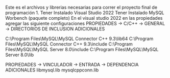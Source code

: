 Este es el archivos y librerias necesarias para correr el proyecto final de programación 1.
Tener Instalado Visual Studio 2022
Tener Instalado MySQL Worbench (paquete completo)
En el visual studio 2022 en las propiedades agregar las siguiente configuraciones 
PROPIEDADES -> C/C++ -> GENERAL -> DIRECTORIOS DE INCLUSION ADICIONALES

C:\Program Files\MySQL\MySQL Connector C++ 9.3\lib64
C:\Program Files\MySQL\MySQL Connector C++ 9.3\include
C:\Program Files\MySQL\MySQL Server 8.0\include
C:\Program Files\MySQL\MySQL Server 8.0\lib

PROPIEDADES -> VINCULADOR  -> ENTRADA -> DEPENDENCIA ADICIONALES
libmysql.lib
mysqlcppconn.lib
